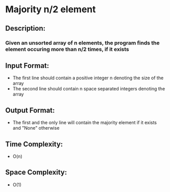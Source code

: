 # Majority n/2 element
## Description:
### Given an unsorted array of n elements, the program finds the element occuring more than n/2 times, if it exists
## Input Format:
* The first line should contain a positive integer n denoting the size of the array
* The second line should contain n space separated integers denoting the array
## Output Format:
* The first and the only line will contain the majority element if it exists and "None" otherwise
## Time Complexity: 
* O(n)
## Space Complexity: 
* O(1)